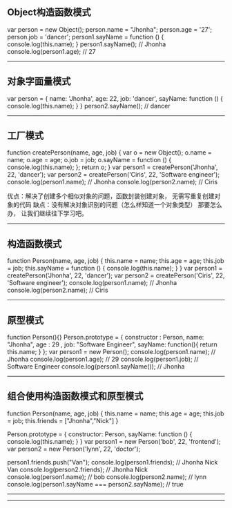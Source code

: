 ## Object构造函数模式
 var person = new Object();
person.name = "Jhonha";
person.age = '27';
person.job = 'dancer';
person1.sayName = function () {
  console.log(this.name);
}
person1.sayName(); // Jhonha
console.log(person1.age); // 27

--------------------------------

## 对象字面量模式
var person = {
    name: 'Jhonha',
    age: 22,
    job: 'dancer',
    sayName: function () {
      console.log(this.name);
    }
}
person2.sayName(); // dancer

-----------------------------

## 工厂模式
function createPerson(name, age, job) {
    var o = new Object();
    o.name = name;
    o.age = age;
    o.job = job;
    o.sayName = function () {
      console.log(this.name);
    };
    return o;
}
var person1 = createPerson('Jhonha', 22, 'dancer');
var person2 = createPerson('Ciris', 22, 'Software engineer');
console.log(person1.name); // Jhonha
console.log(person2.name); // Ciris

优点：解决了创建多个相似对象的问题，函数封装创建对象，
无需写重复创建对象的代码
缺点：没有解决对象识别的问题（怎么样知道一个对象类型） 那要怎么办，
让我们继续往下学习吧。

-----------------------------

## 构造函数模式
function Person(name, age, job) {
    this.name = name;
    this.age = age;
    this.job = job;
    this.sayName = function () {
        console.log(this.name);
    }
}
var person1 = createPerson('Jhonha', 22, 'dancer');
var person2 = createPerson('Ciris', 22, 'Software engineer');
console.log(person1.name); // Jhonha
console.log(person2.name); // Ciris

-----------------------------

## 原型模式
function Person(){}
Person.prototype = {
    constructor : Person,
    name: "Jhonha",
    age : 29 ,
    job: "Software Engineer",
    sayName: function(){
        return this.name;
    }
};
var person1 = new Person();
console.log(person1.name); // Jhonha
console.log(person1.age); // 29
console.log(person1.job); // Software Engineer
console.log(person1.sayName()); // Jhonha

-----------------------------

## 组合使用构造函数模式和原型模式
function Person(name, age, job) {
    this.name = name;
    this.age = age;
    this.job = job;
    this.friends = ["Jhonha","Nick"]
}

Person.prototype = {
    constructor: Person,
    sayName: function () {
        console.log(this.name);
    }
}
var person1 = new Person('bob', 22, 'frontend');
var person2 = new Person('lynn', 22, 'doctor');

person1.friends.push("Van");
console.log(person1.friends); // Jhonha Nick Van
console.log(person2.friends); // Jhonha Nick
console.log(person1.name); // bob
console.log(person2.name); // lynn
console.log(person1.sayName === person2.sayName); // true

-----------------------------


-----------------------------
